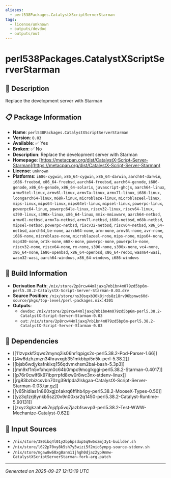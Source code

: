 ```yaml
---
aliases:
  - perl538Packages.CatalystXScriptServerStarman
tags:
  - license/unknown
  - outputs/devdoc
  - outputs/out
---
```


# perl538Packages.CatalystXScriptServerStarman

## 📝 Description

Replace the development server with Starman

## 📋 Package Information

- **Name**: `perl538Packages.CatalystXScriptServerStarman`
- **Version**: `0.03`
- **Available**: ✅ Yes
- **Broken**: ✅ No
- **Description**: Replace the development server with Starman
- **Homepage**: [https://metacpan.org/dist/CatalystX-Script-Server-Starman](https://metacpan.org/dist/CatalystX-Script-Server-Starman)
- **License**: `unknown`
- **Platforms**: `i686-cygwin`, `x86_64-cygwin`, `x86_64-darwin`, `aarch64-darwin`, `i686-freebsd`, `x86_64-freebsd`, `aarch64-freebsd`, `aarch64-genode`, `i686-genode`, `x86_64-genode`, `x86_64-solaris`, `javascript-ghcjs`, `aarch64-linux`, `armv5tel-linux`, `armv6l-linux`, `armv7a-linux`, `armv7l-linux`, `i686-linux`, `loongarch64-linux`, `m68k-linux`, `microblaze-linux`, `microblazeel-linux`, `mips-linux`, `mips64-linux`, `mips64el-linux`, `mipsel-linux`, `powerpc-linux`, `powerpc64-linux`, `powerpc64le-linux`, `riscv32-linux`, `riscv64-linux`, `s390-linux`, `s390x-linux`, `x86_64-linux`, `mmix-mmixware`, `aarch64-netbsd`, `armv6l-netbsd`, `armv7a-netbsd`, `armv7l-netbsd`, `i686-netbsd`, `m68k-netbsd`, `mipsel-netbsd`, `powerpc-netbsd`, `riscv32-netbsd`, `riscv64-netbsd`, `x86_64-netbsd`, `aarch64_be-none`, `aarch64-none`, `arm-none`, `armv6l-none`, `avr-none`, `i686-none`, `microblaze-none`, `microblazeel-none`, `mips-none`, `mips64-none`, `msp430-none`, `or1k-none`, `m68k-none`, `powerpc-none`, `powerpcle-none`, `riscv32-none`, `riscv64-none`, `rx-none`, `s390-none`, `s390x-none`, `vc4-none`, `x86_64-none`, `i686-openbsd`, `x86_64-openbsd`, `x86_64-redox`, `wasm64-wasi`, `wasm32-wasi`, `aarch64-windows`, `x86_64-windows`, `i686-windows`

## 🔧 Build Information

- **Derivation Path**: `/nix/store/2p8rcw44mljaxq7nb1bn4m079zd5bp6m-perl5.38.2-CatalystX-Script-Server-Starman-0.03.drv`
- **Source Position**: `/nix/store/ns30sqxb36k8jrds8z18rv96bpnwc60d-source/pkgs/top-level/perl-packages.nix:4301`
- **Outputs**:
  - `devdoc`:  `/nix/store/2p8rcw44mljaxq7nb1bn4m079zd5bp6m-perl5.38.2-CatalystX-Script-Server-Starman-0.03`
  - `out`:  `/nix/store/2p8rcw44mljaxq7nb1bn4m079zd5bp6m-perl5.38.2-CatalystX-Script-Server-Starman-0.03`

## 🔗 Dependencies

- [[11zvpxkf2qws2mynq2is06hr1qpigs2s-perl5.38.2-Pod-Parser-1.66]]
- [[4w6dzhzmzn34hravxgb351mkbbpi5n5k-perl-5.38.2]]
- [[bjsb6wdjykafnkixq156qdvmxhsm2bai-bash-5.3p3]]
- [[mn9xf1n5vfxhqm0c64b0mpc9mcglkggi-perl5.38.2-Starman-0.4017]]
- [[p76r0cwlf6k97ibprrpfd8xw0r8wc3nx-stdenv-linux]]
- [[rg83bzbizcsvbn70zg39rlpda2lskgaa-CatalystX-Script-Server-Starman-0.03.tar.gz]]
- [[v65hidias1n860xgjz4akrq6ffihb4py-perl5.38.2-MooseX-Types-0.50]]
- [[yz3q1zrj8ynkb5sz20v9n00xsr2q1450-perl5.38.2-Catalyst-Runtime-5.90131]]
- [[zxyz3gkzahwk7njqfp5vq7jazbfswvp3-perl5.38.2-Test-WWW-Mechanize-Catalyst-0.62]]

## 📁 Input Sources

- `/nix/store/380ibq4l01y2bphpsdxp5q9w5szmj3y1-builder.sh`
- `/nix/store/l622p70vy8k5sh7y5wizi5f2mic6ynpg-source-stdenv.sh`
- `/nix/store/mgaw8w60xg8anm11jhgh0djaz2yp9nmw-CatalystXScriptServerStarman-fork-arg.patch`

---
*Generated on 2025-09-27 12:13:19 UTC*
